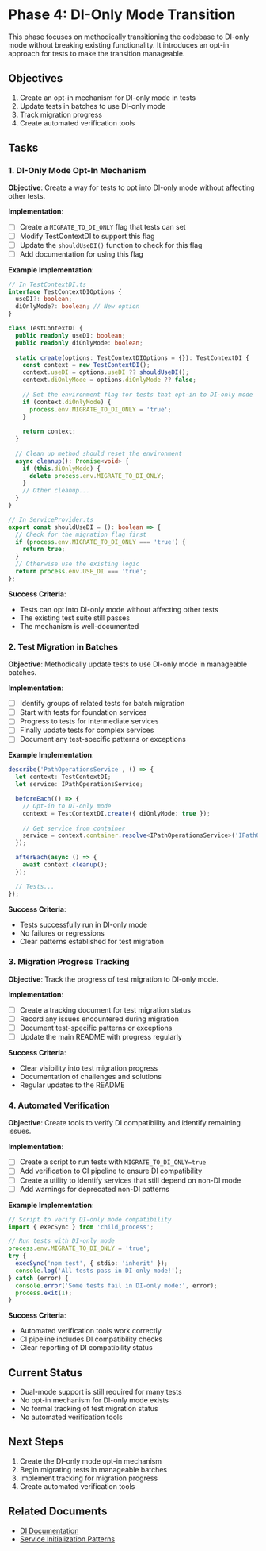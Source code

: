 # Phase 4: DI-Only Mode Transition

This phase focuses on methodically transitioning the codebase to DI-only mode without breaking existing functionality. It introduces an opt-in approach for tests to make the transition manageable.

## Objectives

1. Create an opt-in mechanism for DI-only mode in tests
2. Update tests in batches to use DI-only mode
3. Track migration progress
4. Create automated verification tools

## Tasks

### 1. DI-Only Mode Opt-In Mechanism

**Objective**: Create a way for tests to opt into DI-only mode without affecting other tests.

**Implementation**:
- [ ] Create a `MIGRATE_TO_DI_ONLY` flag that tests can set
- [ ] Modify TestContextDI to support this flag
- [ ] Update the `shouldUseDI()` function to check for this flag
- [ ] Add documentation for using this flag

**Example Implementation**:
```typescript
// In TestContextDI.ts
interface TestContextDIOptions {
  useDI?: boolean;
  diOnlyMode?: boolean; // New option
}

class TestContextDI {
  public readonly useDI: boolean;
  public readonly diOnlyMode: boolean;
  
  static create(options: TestContextDIOptions = {}): TestContextDI {
    const context = new TestContextDI();
    context.useDI = options.useDI ?? shouldUseDI();
    context.diOnlyMode = options.diOnlyMode ?? false;
    
    // Set the environment flag for tests that opt-in to DI-only mode
    if (context.diOnlyMode) {
      process.env.MIGRATE_TO_DI_ONLY = 'true';
    }
    
    return context;
  }
  
  // Clean up method should reset the environment
  async cleanup(): Promise<void> {
    if (this.diOnlyMode) {
      delete process.env.MIGRATE_TO_DI_ONLY;
    }
    // Other cleanup...
  }
}

// In ServiceProvider.ts
export const shouldUseDI = (): boolean => {
  // Check for the migration flag first
  if (process.env.MIGRATE_TO_DI_ONLY === 'true') {
    return true;
  }
  // Otherwise use the existing logic
  return process.env.USE_DI === 'true';
};
```

**Success Criteria**:
- Tests can opt into DI-only mode without affecting other tests
- The existing test suite still passes
- The mechanism is well-documented

### 2. Test Migration in Batches

**Objective**: Methodically update tests to use DI-only mode in manageable batches.

**Implementation**:
- [ ] Identify groups of related tests for batch migration
- [ ] Start with tests for foundation services
- [ ] Progress to tests for intermediate services
- [ ] Finally update tests for complex services
- [ ] Document any test-specific patterns or exceptions

**Example Implementation**:
```typescript
describe('PathOperationsService', () => {
  let context: TestContextDI;
  let service: IPathOperationsService;

  beforeEach(() => {
    // Opt-in to DI-only mode
    context = TestContextDI.create({ diOnlyMode: true });
    
    // Get service from container
    service = context.container.resolve<IPathOperationsService>('IPathOperationsService');
  });

  afterEach(async () => {
    await context.cleanup();
  });

  // Tests...
});
```

**Success Criteria**:
- Tests successfully run in DI-only mode
- No failures or regressions
- Clear patterns established for test migration

### 3. Migration Progress Tracking

**Objective**: Track the progress of test migration to DI-only mode.

**Implementation**:
- [ ] Create a tracking document for test migration status
- [ ] Record any issues encountered during migration
- [ ] Document test-specific patterns or exceptions
- [ ] Update the main README with progress regularly

**Success Criteria**:
- Clear visibility into test migration progress
- Documentation of challenges and solutions
- Regular updates to the README

### 4. Automated Verification

**Objective**: Create tools to verify DI compatibility and identify remaining issues.

**Implementation**:
- [ ] Create a script to run tests with `MIGRATE_TO_DI_ONLY=true`
- [ ] Add verification to CI pipeline to ensure DI compatibility
- [ ] Create a utility to identify services that still depend on non-DI mode
- [ ] Add warnings for deprecated non-DI patterns

**Example Implementation**:
```typescript
// Script to verify DI-only mode compatibility
import { execSync } from 'child_process';

// Run tests with DI-only mode
process.env.MIGRATE_TO_DI_ONLY = 'true';
try {
  execSync('npm test', { stdio: 'inherit' });
  console.log('All tests pass in DI-only mode!');
} catch (error) {
  console.error('Some tests fail in DI-only mode:', error);
  process.exit(1);
}
```

**Success Criteria**:
- Automated verification tools work correctly
- CI pipeline includes DI compatibility checks
- Clear reporting of DI compatibility status

## Current Status

- Dual-mode support is still required for many tests
- No opt-in mechanism for DI-only mode exists
- No formal tracking of test migration status
- No automated verification tools

## Next Steps

1. Create the DI-only mode opt-in mechanism
2. Begin migrating tests in manageable batches
3. Implement tracking for migration progress
4. Create automated verification tools

## Related Documents

- [DI Documentation](../reference/di-documentation.md)
- [Service Initialization Patterns](../reference/service-initialization-patterns.md) 
